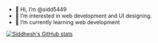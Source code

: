 - 👋 Hi, I’m @sidd5449
- 👀 I’m interested in web development and UI designing.
- 🌱 I’m currently learning web development

[![Siddhesh's GitHub stats](https://github-readme-stats.vercel.app/api?username=sidd5449&show_icons=true&theme=github_dark)](https://github.com/sidd5449/github-readme-stats)

<!---
sidd5449/sidd5449 is a ✨ special ✨ repository because its `README.md` (this file) appears on your GitHub profile.
You can click the Preview link to take a look at your changes.
--->
